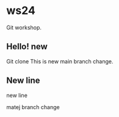 # ws24
Git workshop.
## Hello! new
Git clone
This is new main branch change.

## New line
new line

matej branch change